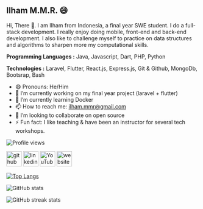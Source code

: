 ## Ilham M.M.R. 😄

Hi, There 👋. I am Ilham from Indonesia, a final year SWE student. I do a full-stack development. I really enjoy doing mobile, front-end and back-end development. I also like to challenge myself to practice on data structures and algorithms to sharpen more my computational skills.


**Programming Languages :** Java, Javascript, Dart, PHP, Python

**Technologies :** Laravel, Flutter, React.js, Express.js, Git & Github, MongoDb, Bootsrap, Bash

- 😄 Pronouns: He/Him 
- 🔭 I’m currently working on my final year project (laravel + flutter) 
- 🌱 I’m currently learning Docker
- 📫 How to reach me: ilham.mmr@gmail.com 
- 👯 I’m looking to collaborate on open source
- ⚡ Fun fact: I like teaching & have been an instructor for several tech workshops. 

![Profile views](https://gpvc.arturio.dev/ilham-mmr)  


[<img src='https://cdn.jsdelivr.net/npm/simple-icons@3.0.1/icons/github.svg' alt='github' height='40'>](https://github.com/ilham-mmr)  [<img src='https://cdn.jsdelivr.net/npm/simple-icons@3.0.1/icons/linkedin.svg' alt='linkedin' height='40'>](https://www.linkedin.com/in/https://www.linkedin.com/in/ilham-m-maulana-r-468b58150//)  [<img src='https://cdn.jsdelivr.net/npm/simple-icons@3.0.1/icons/youtube.svg' alt='YouTube' height='40'>](https://www.youtube.com/channel/UCECVJAOePu0XqnYMGascaDA)  [<img src='https://cdn.jsdelivr.net/npm/simple-icons@3.0.1/icons/icloud.svg' alt='website' height='40'>](https://ilham-mmr.github.io/)  

[![Top Langs](https://github-readme-stats.vercel.app/api/top-langs/?username=ilham-mmr&theme=dracula&layout=compact)](https://github.com/anuraghazra/github-readme-stats&theme=dracula&layout=compact)

![GitHub stats](https://github-readme-stats.vercel.app/api?username=ilham-mmr&show_icons=true&count_private=true&theme=dracula)  

![GitHub streak stats](https://github-readme-streak-stats.herokuapp.com/?user=ilham-mmr&theme=dracula)  

